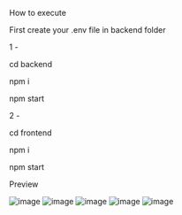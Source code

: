 How to execute

First create your .env file in backend folder



1 -

cd backend

npm i

npm start

2 -

cd frontend

npm i

npm start


Preview


![image](https://user-images.githubusercontent.com/93054457/157277201-40a3e533-7533-4014-be86-c3fefe6890ce.png)
![image](https://user-images.githubusercontent.com/93054457/157277515-18818d2c-f74e-49b7-a226-3e076d663fe0.png)
![image](https://user-images.githubusercontent.com/93054457/157277309-90df9687-7323-46b7-8920-9d186ab59dfd.png)
![image](https://user-images.githubusercontent.com/93054457/157277348-6e9b20c2-068e-40cd-8472-ffb854b978f6.png)
![image](https://user-images.githubusercontent.com/93054457/157277410-c5398651-4f9f-4aca-82db-bac7fe352f83.png)

